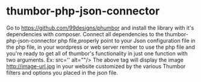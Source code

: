 # thumbor-php-json-connector
Go to https://github.com/99designs/phumbor and install the library with it's dependencies with composer.
Connect all dependencies to the thumbor-php-json-connector php file,properly point to your Json configuration file in the php file, in your wordpress or web server rember to use the php file and you're ready to get all of thumbor's functionality in just one function with two arguments.
Ex: src='<?php thumb_url("my_conf","http://image-url.jpg") ?>' alt=""/>
The above tag will display the image http://image-url.jpg in your website customized by the various Thumbor filters and options you placed in the json file. 
